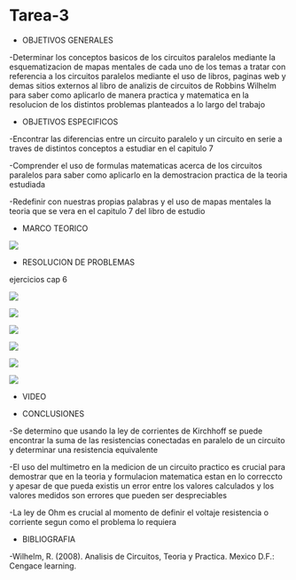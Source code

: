 # Tarea-3

- OBJETIVOS GENERALES

-Determinar los conceptos basicos de los circuitos paralelos mediante la esquematizacion de mapas mentales de cada uno de los temas a tratar con referencia a los circuitos paralelos mediante el uso de libros, paginas web y demas sitios externos al libro  de analizis de circuitos de Robbins Wilhelm para saber como aplicarlo de manera practica y matematica en la resolucion de los distintos problemas planteados a lo largo del trabajo 


- OBJETIVOS ESPECIFICOS



-Encontrar las diferencias entre un circuito paralelo y un circuito en serie a traves de distintos conceptos a estudiar en el capitulo 7 

-Comprender el uso de formulas matematicas acerca de los circuitos paralelos para saber como aplicarlo en la demostracion practica de la teoria estudiada

-Redefinir con nuestras propias palabras y el uso de mapas mentales la teoria que se vera en el capitulo 7 del libro de estudio

- MARCO TEORICO






![](https://user-images.githubusercontent.com/84397282/121798033-8854a800-cbe9-11eb-90bf-16d2089883d5.jpg)

- RESOLUCION DE PROBLEMAS




ejercicios cap 6

![](https://user-images.githubusercontent.com/84998013/121970682-ae3e9180-cd3c-11eb-896e-e45293e15c72.png)

![](https://user-images.githubusercontent.com/84998013/121970815-02497600-cd3d-11eb-8439-68eed71b94b6.png)

![](https://user-images.githubusercontent.com/84998013/121970897-25742580-cd3d-11eb-89e3-06223e39b584.png)

![](https://user-images.githubusercontent.com/84998013/121970937-40469a00-cd3d-11eb-9e63-89b1f07ac77f.png)

![](https://user-images.githubusercontent.com/84998013/121970965-548a9700-cd3d-11eb-8fa6-8ec907437034.png)

![](https://user-images.githubusercontent.com/84998013/121971011-69ffc100-cd3d-11eb-9418-f7ead198dbc9.png)







- VIDEO



- CONCLUSIONES

-Se determino que usando la ley de  corrientes de Kirchhoff se puede encontrar la suma de las resistencias conectadas en paralelo de un circuito  y determinar una resistencia equivalente

-El uso del multimetro en la medicion de un circuito practico es crucial para demostrar que en la teoria y formulacion matematica estan en lo correccto y apesar de que pueda existis un error entre los valores calculados y los valores medidos son errores que pueden ser despreciables

-La ley de Ohm es crucial al momento de definir el voltaje resistencia o corriente segun como el problema lo requiera 


- BIBLIOGRAFIA

-Wilhelm, R. (2008). Analisis de Circuitos, Teoria y Practica. Mexico D.F.: Cengace learning.



